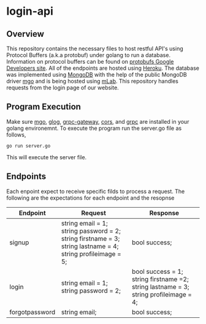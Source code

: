 # login-api

## Overview ##
This repository contains the necessary files to host restful API's using Protocol Buffers (a.k.a protobuf) under golang to run a database. Information on protocol buffers
can be found on [protobufs Google Developers site](https://developers.google.com/protocol-buffers/docs/proto3).
All of the endpoints are hosted using [Heroku](https://www.heroku.com). The database was implemented using [MongoDB](https://mongodb.com)
with the help of the public MongoDB driver [mgo](https://github.com/globalsign/mgo) and is being hosted using [mLab](https://mlab.com).
This repository handles requests from the login page of our website.

## Program Execution ##
Make sure [mgo](https://github.com/globalsign/mgo), [glog](https://github.com/golang/glog), [grpc-gateway](https://github.com/grpc-ecosystem/grpc-gateway), 
[cors](https://github.com/rs/cors), and [grpc](https://godoc.org/google.golang.org/grpc) are installed in your golang environemnt. To execute the program 
run the server.go file as follows,

	go run server.go

This will execute the server file.

## Endpoints ##
Each enpoint expect to receive specific filds to process a request. The following are the expectations for each endpoint and the resopnse

| Endpoint | Request | Response |
|----------|---------|----------|
| signup   | string email = 1;<br>string password = 2;<br>string firstname = 3;<br>string lastname = 4;<br>string profileimage = 5; | bool success; |
| login    | string email = 1;<br>string password = 2;| bool success = 1;<br>string firstname =2;<br>string lastname = 3;<br>string profileimage = 4; |
| forgotpassword | string email; | bool success; |
